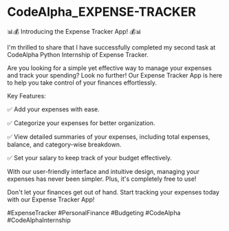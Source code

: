 # CodeAlpha_EXPENSE-TRACKER

📊💰 Introducing the Expense Tracker App! 💰📊

I'm thrilled to share that I have successfully completed my second task at CodeAlpha Python Internship of Expense Tracker.

Are you looking for a simple yet effective way to manage your expenses and track your spending? Look no further! Our Expense Tracker App is here to help you take control of your finances effortlessly.

Key Features:

✅ Add your expenses with ease.

✅ Categorize your expenses for better organization.

✅ View detailed summaries of your expenses, including total expenses, balance, and category-wise breakdown.

✅ Set your salary to keep track of your budget effectively.

With our user-friendly interface and intuitive design, managing your expenses has never been simpler. Plus, it's completely free to use!

Don't let your finances get out of hand. Start tracking your expenses today with our Expense Tracker App!

#ExpenseTracker #PersonalFinance #Budgeting #CodeAlpha #CodeAlphaInternship
